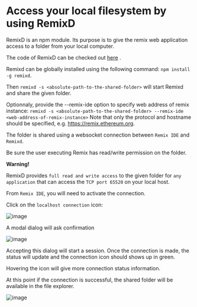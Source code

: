Access your local filesystem by using RemixD
===================================================

RemixD is an npm module. Its purpose is to give the remix web
application access to a folder from your local computer.

The code of RemixD can be checked out
[here](https://github.com/ethereum/remixd) .

Remixd can be globally installed using the following command:
`npm install -g remixd`.

Then `remixd -s <absolute-path-to-the-shared-folder>`  will start Remixd
and share the given folder.

Optionnaly, provide the --remix-ide option to specify web address of remix instance:
`remixd -s <absolute-path-to-the-shared-folder> --remix-ide <web-address-of-remix-instance>`
Note that only the protocol and hostname should be specified, e.g. https://remix.ethereum.org.

The folder is shared using a websocket connection between `Remix IDE`
and `Remixd`.

Be sure the user executing Remix has read/write permission on the
folder.

**Warning!**

RemixD provides `full read and write access` to the given folder for `any
application` that can access the `TCP port 65520` on your local host.

From `Remix IDE`, you will need to activate the connection.

Click on the `localhost connection` icon:

![image](remixd_noconnection.png)

A modal dialog will ask confirmation

![image](remixd_alert.png)

Accepting this dialog will start a session. Once the connection is made,
the status will update and the connection icon should shows up in green.

Hovering the icon will give more connection status information.

At this point if the connection is successful, the shared folder will be
available in the file explorer.

![image](remixd_connectionok.png)
